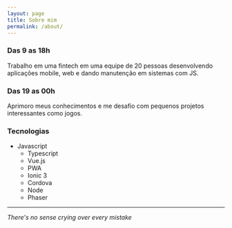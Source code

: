 ```yaml
---
layout: page
title: Sobre mim
permalink: /about/
---
```


### Das 9 as 18h

Trabalho em uma fintech em uma equipe de 20 pessoas desenvolvendo aplicações mobile, web e dando manutenção em sistemas com JS.

### Das 19 as 00h

Aprimoro meus conhecimentos e me desafio com pequenos projetos interessantes como jogos.

### Tecnologias

- Javascript
    - Typescript
    - Vue.js
    - PWA
    - Ionic 3
    - Cordova
    - Node
    - Phaser

----
_There's no sense crying over every mistake_